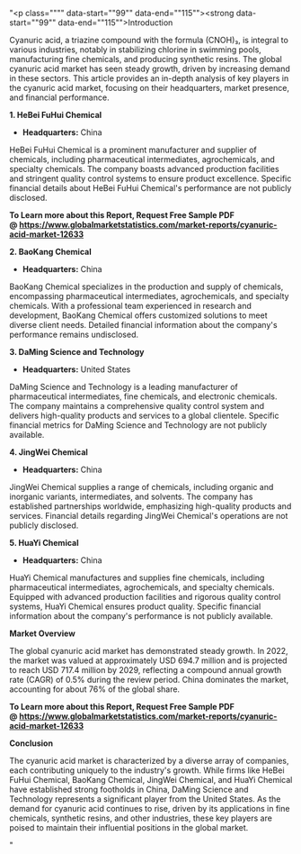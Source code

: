 "<p class="""" data-start=""99"" data-end=""115""><strong data-start=""99"" data-end=""115"">Introduction</strong></p>
<p class="""" data-start=""117"" data-end=""274""><span class=""relative -mx-px my-[-0.2rem] rounded px-px py-[0.2rem]"">Cyanuric acid, a triazine compound with the formula (CNOH)₃, is integral to various industries, notably in stabilizing chlorine in swimming pools, manufacturing fine chemicals, and producing synthetic resins.</span> <span class=""relative -mx-px my-[-0.2rem] rounded px-px py-[0.2rem]"">The global cyanuric acid market has seen steady growth, driven by increasing demand in these sectors.</span> <span class=""relative -mx-px my-[-0.2rem] rounded px-px py-[0.2rem]"">This article provides an in-depth analysis of key players in the cyanuric acid market, focusing on their headquarters, market presence, and financial performance.</span></p>
<p class="""" data-start=""276"" data-end=""303""><strong data-start=""276"" data-end=""303"">1. HeBei FuHui Chemical</strong></p>
<ul data-start=""305"" data-end=""406"">
<li class="""" data-start=""305"" data-end=""406"">
<p class="""" data-start=""307"" data-end=""406""><strong data-start=""307"" data-end=""324"">Headquarters:</strong> <span class=""relative -mx-px my-[-0.2rem] rounded px-px py-[0.2rem]"">China</span></p>
</li>
</ul>
<p class="""" data-start=""408"" data-end=""609""><span class=""relative -mx-px my-[-0.2rem] rounded px-px py-[0.2rem]"">HeBei FuHui Chemical is a prominent manufacturer and supplier of chemicals, including pharmaceutical intermediates, agrochemicals, and specialty chemicals.</span> <span class=""relative -mx-px my-[-0.2rem] rounded px-px py-[0.2rem]"">The company boasts advanced production facilities and stringent quality control systems to ensure product excellence.</span> <span class=""relative -mx-px my-[-0.2rem] rounded px-px py-[0.2rem]"">Specific financial details about HeBei FuHui Chemical's performance are not publicly disclosed.</span> </p>
<p class="""" data-start=""408"" data-end=""609""><strong>To Learn more about this Report, Request Free Sample PDF @&nbsp;<a href=""https://www.globalmarketstatistics.com/market-reports/cyanuric-acid-market-12633"">https://www.globalmarketstatistics.com/market-reports/cyanuric-acid-market-12633</a></strong></p>
<p class="""" data-start=""611"" data-end=""634""><strong data-start=""611"" data-end=""634"">2. BaoKang Chemical</strong></p>
<ul data-start=""636"" data-end=""741"">
<li class="""" data-start=""636"" data-end=""741"">
<p class="""" data-start=""638"" data-end=""741""><strong data-start=""638"" data-end=""655"">Headquarters:</strong> <span class=""relative -mx-px my-[-0.2rem] rounded px-px py-[0.2rem]"">China</span></p>
</li>
</ul>
<p class="""" data-start=""743"" data-end=""948""><span class=""relative -mx-px my-[-0.2rem] rounded px-px py-[0.2rem]"">BaoKang Chemical specializes in the production and supply of chemicals, encompassing pharmaceutical intermediates, agrochemicals, and specialty chemicals.</span> <span class=""relative -mx-px my-[-0.2rem] rounded px-px py-[0.2rem]"">With a professional team experienced in research and development, BaoKang Chemical offers customized solutions to meet diverse client needs.</span> <span class=""relative -mx-px my-[-0.2rem] rounded px-px py-[0.2rem]"">Detailed financial information about the company's performance remains undisclosed.</span></p>
<p class="""" data-start=""950"" data-end=""986""><strong data-start=""950"" data-end=""986"">3. DaMing Science and Technology</strong></p>
<ul data-start=""988"" data-end=""1093"">
<li class="""" data-start=""988"" data-end=""1093"">
<p class="""" data-start=""990"" data-end=""1093""><strong data-start=""990"" data-end=""1007"">Headquarters:</strong> <span class=""relative -mx-px my-[-0.2rem] rounded px-px py-[0.2rem]"">United States</span></p>
</li>
</ul>
<p class="""" data-start=""1095"" data-end=""1300""><span class=""relative -mx-px my-[-0.2rem] rounded px-px py-[0.2rem]"">DaMing Science and Technology is a leading manufacturer of pharmaceutical intermediates, fine chemicals, and electronic chemicals.</span> <span class=""relative -mx-px my-[-0.2rem] rounded px-px py-[0.2rem]"">The company maintains a comprehensive quality control system and delivers high-quality products and services to a global clientele.</span> <span class=""relative -mx-px my-[-0.2rem] rounded px-px py-[0.2rem]"">Specific financial metrics for DaMing Science and Technology are not publicly available.</span> </p>
<p class="""" data-start=""1302"" data-end=""1325""><strong data-start=""1302"" data-end=""1325"">4. JingWei Chemical</strong></p>
<ul data-start=""1327"" data-end=""1432"">
<li class="""" data-start=""1327"" data-end=""1432"">
<p class="""" data-start=""1329"" data-end=""1432""><strong data-start=""1329"" data-end=""1346"">Headquarters:</strong> <span class=""relative -mx-px my-[-0.2rem] rounded px-px py-[0.2rem]"">China</span></p>
</li>
</ul>
<p class="""" data-start=""1434"" data-end=""1639""><span class=""relative -mx-px my-[-0.2rem] rounded px-px py-[0.2rem]"">JingWei Chemical supplies a range of chemicals, including organic and inorganic variants, intermediates, and solvents.</span> <span class=""relative -mx-px my-[-0.2rem] rounded px-px py-[0.2rem]"">The company has established partnerships worldwide, emphasizing high-quality products and services.</span> <span class=""relative -mx-px my-[-0.2rem] rounded px-px py-[0.2rem]"">Financial details regarding JingWei Chemical's operations are not publicly disclosed.</span> </p>
<p class="""" data-start=""1641"" data-end=""1662""><strong data-start=""1641"" data-end=""1662"">5. HuaYi Chemical</strong></p>
<ul data-start=""1664"" data-end=""1769"">
<li class="""" data-start=""1664"" data-end=""1769"">
<p class="""" data-start=""1666"" data-end=""1769""><strong data-start=""1666"" data-end=""1683"">Headquarters:</strong> <span class=""relative -mx-px my-[-0.2rem] rounded px-px py-[0.2rem]"">China</span></p>
</li>
</ul>
<p class="""" data-start=""1771"" data-end=""1976""><span class=""relative -mx-px my-[-0.2rem] rounded px-px py-[0.2rem]"">HuaYi Chemical manufactures and supplies fine chemicals, including pharmaceutical intermediates, agrochemicals, and specialty chemicals.</span> <span class=""relative -mx-px my-[-0.2rem] rounded px-px py-[0.2rem]"">Equipped with advanced production facilities and rigorous quality control systems, HuaYi Chemical ensures product quality.</span> <span class=""relative -mx-px my-[-0.2rem] rounded px-px py-[0.2rem]"">Specific financial information about the company's performance is not publicly available.</span> </p>
<p class="""" data-start=""1978"" data-end=""1997""><strong data-start=""1978"" data-end=""1997"">Market Overview</strong></p>
<p class="""" data-start=""1999"" data-end=""2204""><span class=""relative -mx-px my-[-0.2rem] rounded px-px py-[0.2rem]"">The global cyanuric acid market has demonstrated steady growth.</span> <span class=""relative -mx-px my-[-0.2rem] rounded px-px py-[0.2rem]"">In 2022, the market was valued at approximately USD 694.7 million and is projected to reach USD 717.4 million by 2029, reflecting a compound annual growth rate (CAGR) of 0.5% during the review period.</span> <span class=""relative -mx-px my-[-0.2rem] rounded px-px py-[0.2rem]"">China dominates the market, accounting for about 76% of the global share.</span>&nbsp;</p>
<p class="""" data-start=""1999"" data-end=""2204""><strong>To Learn more about this Report, Request Free Sample PDF @&nbsp;<a href=""https://www.globalmarketstatistics.com/market-reports/cyanuric-acid-market-12633"">https://www.globalmarketstatistics.com/market-reports/cyanuric-acid-market-12633</a></strong></p>
<p class="""" data-start=""2206"" data-end=""2220""><strong data-start=""2206"" data-end=""2220"">Conclusion</strong></p>
<p class="""" data-start=""2222"" data-end=""2387""><span class=""relative -mx-px my-[-0.2rem] rounded px-px py-[0.2rem]"">The cyanuric acid market is characterized by a diverse array of companies, each contributing uniquely to the industry's growth.</span> <span class=""relative -mx-px my-[-0.2rem] rounded px-px py-[0.2rem]"">While firms like HeBei FuHui Chemical, BaoKang Chemical, JingWei Chemical, and HuaYi Chemical have established strong footholds in China, DaMing Science and Technology represents a significant player from the United States.</span> <span class=""relative -mx-px my-[-0.2rem] rounded px-px py-[0.2rem]"">As the demand for cyanuric acid continues to rise, driven by its applications in fine chemicals, synthetic resins, and other industries, these key players are poised to maintain their influential positions in the global market.</span></p>"
